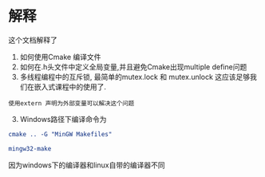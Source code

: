 # 解释

这个文档解释了

1. 如何使用Cmake 编译文件
2. 如何在.h头文件中定义全局变量,并且避免Cmake出现multiple define问题
3. 多线程编程中的互斥锁, 最简单的mutex.lock 和 mutex.unlock 这应该足够我们在嵌入式课程中的使用了.

~~~text
使用extern 声明为外部变量可以解决这个问题
~~~

3. Windows路径下编译命令为

~~~cmake
cmake .. -G "MinGW Makefiles"

mingw32-make
~~~

因为windows下的编译器和linux自带的编译器不同
